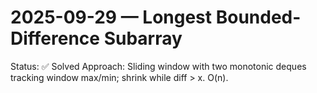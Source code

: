 # 2025-09-29 — Longest Bounded-Difference Subarray

Status: ✅ Solved
Approach: Sliding window with two monotonic deques tracking window max/min; shrink while diff > x. O(n).
